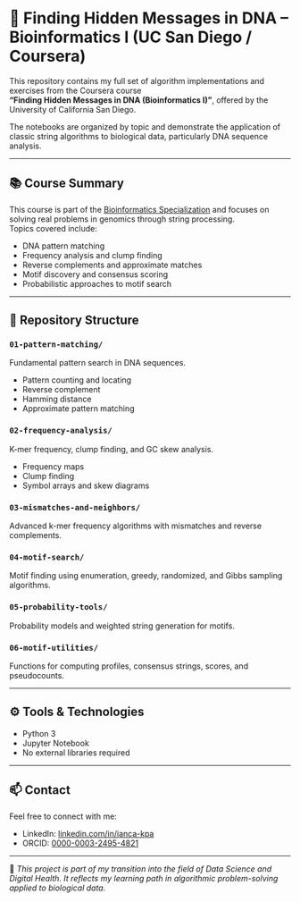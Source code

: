# 🧬 Finding Hidden Messages in DNA – Bioinformatics I (UC San Diego / Coursera)

This repository contains my full set of algorithm implementations and exercises from the Coursera course  
**“Finding Hidden Messages in DNA (Bioinformatics I)”**, offered by the University of California San Diego.

The notebooks are organized by topic and demonstrate the application of classic string algorithms to biological data, particularly DNA sequence analysis.

---

## 📚 Course Summary

This course is part of the [Bioinformatics Specialization](https://www.coursera.org/specializations/bioinformatics) and focuses on solving real problems in genomics through string processing.  
Topics covered include:

- DNA pattern matching  
- Frequency analysis and clump finding  
- Reverse complements and approximate matches  
- Motif discovery and consensus scoring  
- Probabilistic approaches to motif search

---

## 📂 Repository Structure

### `01-pattern-matching/`
Fundamental pattern search in DNA sequences.

- Pattern counting and locating  
- Reverse complement  
- Hamming distance  
- Approximate pattern matching

### `02-frequency-analysis/`
K-mer frequency, clump finding, and GC skew analysis.

- Frequency maps  
- Clump finding  
- Symbol arrays and skew diagrams

### `03-mismatches-and-neighbors/`
Advanced k-mer frequency algorithms with mismatches and reverse complements.

### `04-motif-search/`
Motif finding using enumeration, greedy, randomized, and Gibbs sampling algorithms.

### `05-probability-tools/`
Probability models and weighted string generation for motifs.

### `06-motif-utilities/`
Functions for computing profiles, consensus strings, scores, and pseudocounts.

---

## ⚙️ Tools & Technologies

- Python 3  
- Jupyter Notebook  
- No external libraries required

---

## 📫 Contact

Feel free to connect with me:

- LinkedIn: [linkedin.com/in/ianca-kpa](https://linkedin.com/in/ianca-kpa)  
- ORCID: [0000-0003-2495-4821](https://orcid.org/0000-0003-2495-4821)

---

📌 *This project is part of my transition into the field of Data Science and Digital Health. It reflects my learning path in algorithmic problem-solving applied to biological data.*
